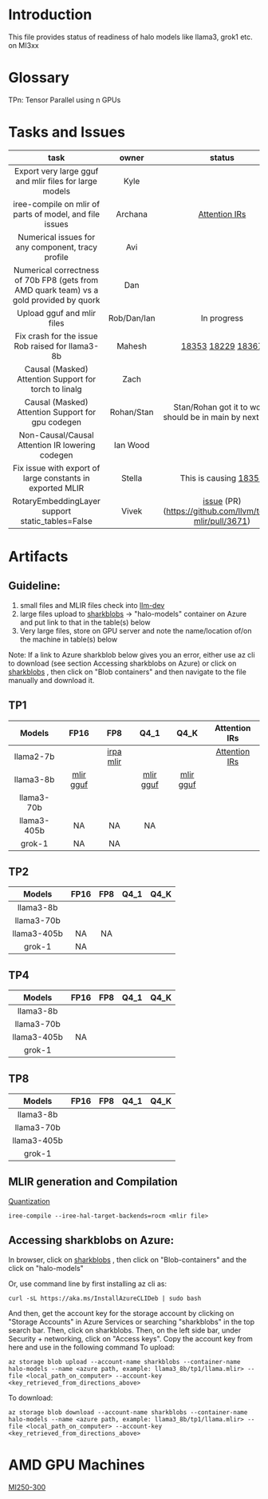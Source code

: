 
# Introduction
This file provides status of readiness of halo models like llama3, grok1 etc. on MI3xx 


# Glossary
TPn: Tensor Parallel using n GPUs

# Tasks and Issues
task      | owner      | status
:-------: | :--------: |:-------:
Export very large gguf and mlir files for large models | Kyle | 
iree-compile on mlir of parts of model, and file issues | Archana | [Attention IRs](https://github.com/nod-ai/llm-dev/tree/main/models/llama_attention_irs)
Numerical issues for any component, tracy profile | Avi |
Numerical correctness of 70b FP8 (gets from AMD quark team) vs a gold provided by quork | Dan |
Upload gguf and mlir files | Rob/Dan/Ian | In progress
Fix crash for the issue Rob raised for llama3-8b | Mahesh | [18353](https://github.com/iree-org/iree/issues/18353) [18229](https://github.com/iree-org/iree/issues/18229) [18367](https://github.com/iree-org/iree/issues/18367)
Causal (Masked) Attention Support for torch to linalg | Zach |
Causal (Masked) Attention Support for gpu codegen | Rohan/Stan | Stan/Rohan got it to work, should be in main by next week
Non-Causal/Causal Attention IR lowering codegen | Ian Wood | 
Fix issue with export of large constants in exported MLIR | Stella | This is causing [18353](https://github.com/iree-org/iree/issues/18353)
RotaryEmbeddingLayer support static_tables=False | Vivek | [issue](https://github.com/nod-ai/sharktank/issues/156) (PR)(https://github.com/llvm/torch-mlir/pull/3671)

# Artifacts

## Guideline:
1) small files and MLIR files check into [llm-dev](https://github.com/nod-ai/llm-dev)
2) large files upload to [sharkblobs](https://portal.azure.com/#@amdcloud.onmicrosoft.com/resource/subscriptions/8c190d1b-eb91-48d5-bec5-3e7cb7412e6c/resourceGroups/pdue-nod-ai-rg/providers/Microsoft.Storage/storageAccounts/sharkblobs/storagebrowser) -> "halo-models" container on Azure and put link to that in the table(s) below
3) Very large files, store on GPU server and note the name/location of/on the machine in table(s) below 

Note: If a link to Azure sharkblob below gives you an error, either use az cli to download (see section Accessing sharkblobs on Azure) or click on [sharkblobs](https://portal.azure.com/#@amdcloud.onmicrosoft.com/resource/subscriptions/8c190d1b-eb91-48d5-bec5-3e7cb7412e6c/resourceGroups/pdue-nod-ai-rg/providers/Microsoft.Storage/storageAccounts/sharkblobs/storagebrowser) , then click on "Blob containers" and then navigate to the file manually and download it. 

## TP1
Models           |     FP16        |   FP8           |     Q4_1         |    Q4_K       |    Attention IRs
:--------------: | :-------------: |:----------------:|:---------------:|:-------------:|:------------------:
llama2-7b | | [irpa](https://sharkblobs.blob.core.windows.net/dan/qdq_full_transpose.irpa) [mlir](https://sharkblobs.blob.core.windows.net/dan/batch_llama_v1.mlir) | | | [Attention IRs](https://github.com/nod-ai/llm-dev/tree/main/models/llama_attention_irs)
llama3-8b | [mlir](https://sharkpublic.blob.core.windows.net/sharkpublic/ian/llama8b_f16.mlir) [gguf](https://sharkpublic.blob.core.windows.net/sharkpublic/llama8b_f16.gguf) | | [mlir](https://sharkpublic.blob.core.windows.net/sharkpublic/ian/llama8b_q4_1.mlir) [gguf](https://sharkpublic.blob.core.windows.net/sharkpublic/llama_gguf/llama8b_q4_1.gguf) | [mlir](https://sharkpublic.blob.core.windows.net/sharkpublic/ian/llama8b_q4_k.mlir) [gguf](https://sharkpublic.blob.core.windows.net/sharkpublic/llama_gguf/llama8b_Q4_K.gguf) |
llama3-70b | | | | |
llama3-405b |NA | NA|NA | |
grok-1 |NA |NA | | |

## TP2
Models           |     FP16        |   FP8           |     Q4_1     |  Q4_K
:--------------: | :-------------: |:----------------:|:----------------: | :----------------:
llama3-8b | | |
llama3-70b | | |
llama3-405b |NA |NA |
grok-1 |NA | |


## TP4
Models           |     FP16        |   FP8           |     Q4_1   |  Q4_K
:--------------: | :-------------: |:----------------:|:----------------:| :----------------:
llama3-8b | | |
llama3-70b | | |
llama3-405b |NA | |
grok-1 | | |

## TP8
Models           |     FP16        |   FP8           |     Q4_1 |  Q4_K
:--------------: | :-------------: |:----------------:|:----------------:| :----------------:
llama3-8b | | | 
llama3-70b | | |
llama3-405b | | |
grok-1 | | |

## MLIR generation and Compilation
[Quantization](https://github.com/nod-ai/llm-dev/blob/main/Quantization.md)
```
iree-compile --iree-hal-target-backends=rocm <mlir file>
```

## Accessing sharkblobs on Azure:
In browser, click on [sharkblobs](https://portal.azure.com/#@amdcloud.onmicrosoft.com/resource/subscriptions/8c190d1b-eb91-48d5-bec5-3e7cb7412e6c/resourceGroups/pdue-nod-ai-rg/providers/Microsoft.Storage/storageAccounts/sharkblobs/storagebrowser) , then click on "Blob-containers" and the click on "halo-models"

Or, use command line by first installing az cli as:
```
curl -sL https://aka.ms/InstallAzureCLIDeb | sudo bash
```
And then, get the account key for the storage account by clicking on "Storage Accounts" in Azure Services or searching "sharkblobs" in the top search bar. Then, click on sharkblobs. Then, on the left side bar, under Security + networking, click on "Access keys". Copy the account key from here and use in the following command
To upload:
```
az storage blob upload --account-name sharkblobs --container-name halo-models --name <azure path, example: llama3_8b/tp1/llama.mlir> --file <local_path_on_computer> --account-key <key_retrieved_from_directions_above>
```

To download:
```
az storage blob download --account-name sharkblobs --container-name halo-models --name <azure path, example: llama3_8b/tp1/llama.mlir> --file <local_path_on_computer> --account-key <key_retrieved_from_directions_above>
```


# AMD GPU Machines
[MI250-300](https://github.com/nod-ai/playbook/blob/main/HOWTO/access-mi250-mi300.md)
